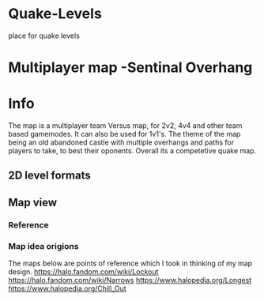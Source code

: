 # Quake-Levels
place for quake levels
# Multiplayer map -Sentinal Overhang <h1> Info
The map is a multiplayer team Versus map, for 2v2, 4v4 and other team based gamemodes. It can also be used for 1v1's.
The theme of the map being an old abandoned castle with multiple overhangs and paths for players to take, to best their oponents.
Overall its a competetive quake map.
## 2D level formats <h2> Map view
 
### Reference <h3> Map idea origions
  The maps below are points of reference which I took in thinking of my map design.
https://halo.fandom.com/wiki/Lockout
https://halo.fandom.com/wiki/Narrows
https://www.halopedia.org/Longest
https://www.halopedia.org/Chill_Out
